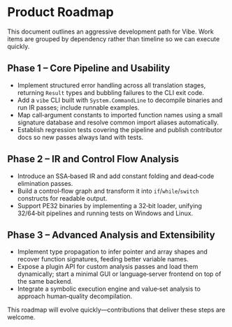 # Product Roadmap

This document outlines an aggressive development path for Vibe. Work items are
grouped by dependency rather than timeline so we can execute quickly.

## Phase 1 – Core Pipeline and Usability

* Implement structured error handling across all translation stages, returning
  `Result` types and bubbling failures to the CLI exit code.
* Add a `vibe` CLI built with `System.CommandLine` to decompile binaries and
  run IR passes; include runnable examples.
* Map call‑argument constants to imported function names using a small
  signature database and resolve common import aliases automatically.
* Establish regression tests covering the pipeline and publish contributor docs
  so new passes always land with tests.

## Phase 2 – IR and Control Flow Analysis

* Introduce an SSA‑based IR and add constant folding and dead‑code elimination
  passes.
* Build a control‑flow graph and transform it into `if`/`while`/`switch`
  constructs for readable output.
* Support PE32 binaries by implementing a 32‑bit loader, unifying 32/64‑bit
  pipelines and running tests on Windows and Linux.

## Phase 3 – Advanced Analysis and Extensibility

* Implement type propagation to infer pointer and array shapes and recover
  function signatures, feeding better variable names.
* Expose a plugin API for custom analysis passes and load them dynamically;
  start a minimal GUI or language‑server frontend on top of the same backend.
* Integrate a symbolic execution engine and value‑set analysis to approach
  human‑quality decompilation.

This roadmap will evolve quickly—contributions that deliver these steps are
welcome.
